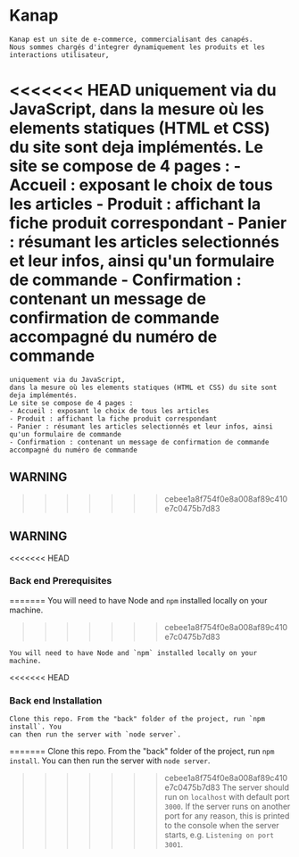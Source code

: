 # Kanap

    Kanap est un site de e-commerce, commercialisant des canapés.
    Nous sommes chargés d'integrer dynamiquement les produits et les interactions utilisateur,
<<<<<<< HEAD
    uniquement via du JavaScript,
    dans la mesure où les elements statiques (HTML et CSS) du site sont deja implémentés.
    Le site se compose de 4 pages :
    - Accueil : exposant le choix de tous les articles
    - Produit : affichant la fiche produit correspondant
    - Panier : résumant les articles selectionnés et leur infos, ainsi qu'un formulaire de commande
    - Confirmation : contenant un message de confirmation de commande accompagné du numéro de commande
=======
    uniquement via du JavaScript, 
    dans la mesure où les elements statiques (HTML et CSS) du site sont deja implémentés.
    Le site se compose de 4 pages :
    - Accueil : exposant le choix de tous les articles
    - Produit : affichant la fiche produit correspondant 
    - Panier : résumant les articles selectionnés et leur infos, ainsi qu'un formulaire de commande
    - Confirmation : contenant un message de confirmation de commande accompagné du numéro de commande

## WARNING ##
>>>>>>> cebee1a8f754f0e8a008af89c410e7c0475b7d83

## WARNING

<<<<<<< HEAD
### Back end Prerequisites
=======
    You will need to have Node and `npm` installed locally on your machine.
>>>>>>> cebee1a8f754f0e8a008af89c410e7c0475b7d83

    You will need to have Node and `npm` installed locally on your machine.

<<<<<<< HEAD
### Back end Installation

    Clone this repo. From the "back" folder of the project, run `npm install`. You
    can then run the server with `node server`.
=======
    Clone this repo. From the "back" folder of the project, run `npm install`. You 
    can then run the server with `node server`. 
>>>>>>> cebee1a8f754f0e8a008af89c410e7c0475b7d83
    The server should run on `localhost` with default port `3000`. If the
    server runs on another port for any reason, this is printed to the
    console when the server starts, e.g. `Listening on port 3001`.
